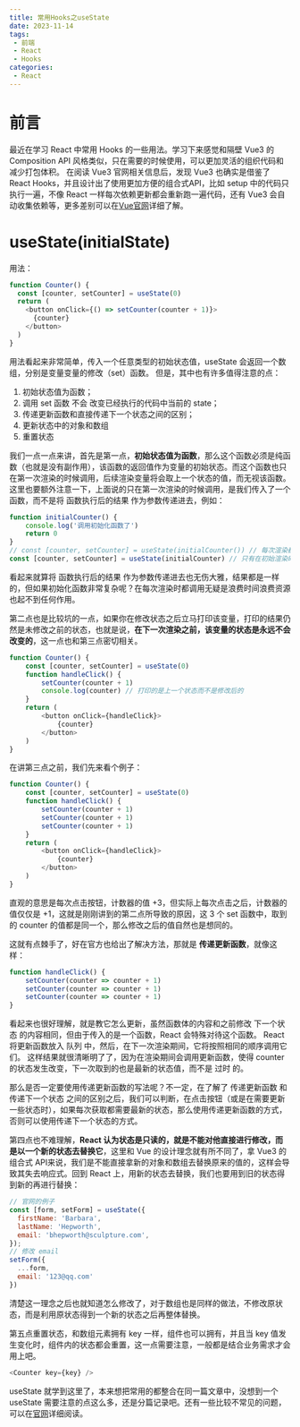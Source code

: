 ```yaml
---
title: 常用Hooks之useState
date: 2023-11-14
tags:
 - 前端
 - React
 - Hooks
categories: 
 - React
---
```

# 前言
最近在学习 React 中常用 Hooks 的一些用法。学习下来感觉和隔壁 Vue3 的 Composition API 风格类似，只在需要的时候使用，可以更加灵活的组织代码和减少打包体积。
在阅读 Vue3 官网相关信息后，发现 Vue3 也确实是借鉴了 React Hooks，并且设计出了使用更加方便的组合式API，比如 setup 中的代码只执行一遍，不像 React 一样每次依赖更新都会重新跑一遍代码，还有 Vue3 会自动收集依赖等，更多差别可以在[Vue官网](https://cn.vuejs.org/guide/extras/composition-api-faq.html#comparison-with-react-hooks)详细了解。

# useState(initialState)
用法：
```js
function Counter() {
  const [counter, setCounter] = useState(0)
  return (
    <button onClick={() => setCounter(counter + 1)}>
      {counter}
    </button>
  )
}
```
用法看起来非常简单，传入一个任意类型的初始状态值，useState 会返回一个数组，分别是变量变量的修改（set）函数。
但是，其中也有许多值得注意的点：
1. 初始状态值为函数；
2. 调用 set 函数 不会 改变已经执行的代码中当前的 state；
3. 传递更新函数和直接传递下一个状态之间的区别；
4. 更新状态中的对象和数组
5. 重置状态
  
我们一点一点来讲，首先是第一点，**初始状态值为函数**，那么这个函数必须是纯函数（也就是没有副作用），该函数的返回值作为变量的初始状态。而这个函数也只在第一次渲染的时候调用，后续渲染变量将会取上一个状态的值，而无视该函数。
这里也要额外注意一下，上面说的只在第一次渲染的时候调用，是我们传入了一个函数，而不是将 函数执行后的结果 作为参数传递进去，例如：
```js
function initialCounter() {
    console.log('调用初始化函数了')
    return 0
}
// const [counter, setCounter] = useState(initialCounter()) // 每次渲染都会调用，但不影响 counter 的值
const [counter, setCounter] = useState(initialCounter) // 只有在初始渲染时调用
```
看起来就算将 函数执行后的结果 作为参数传递进去也无伤大雅，结果都是一样的，但如果初始化函数非常复杂呢？在每次渲染时都调用无疑是浪费时间浪费资源也起不到任何作用。

第二点也是比较坑的一点，如果你在修改状态之后立马打印该变量，打印的结果仍然是未修改之前的状态，也就是说，**在下一次渲染之前，该变量的状态是永远不会改变的**，这一点也和第三点密切相关。
```js
function Counter() {
    const [counter, setCounter] = useState(0)
    function handleClick() {
        setCounter(counter + 1)
        console.log(counter) // 打印的是上一个状态而不是修改后的
    }
    return (
        <button onClick={handleClick}>
            {counter}
        </button>
    )
}
```

在讲第三点之前，我们先来看个例子：
```js
function Counter() {
    const [counter, setCounter] = useState(0)
    function handleClick() {
        setCounter(counter + 1)
        setCounter(counter + 1)
        setCounter(counter + 1)
    }
    return (
        <button onClick={handleClick}>
            {counter}
        </button>
    )
}
```
直观的意思是每次点击按钮，计数器的值 +3，但实际上每次点击之后，计数器的值仅仅是 +1，这就是刚刚讲到的第二点所导致的原因，这 3 个 set 函数中，取到的 counter 的值都是同一个，那么修改之后的值自然也是想同的。

这就有点棘手了，好在官方也给出了解决方法，那就是 **传递更新函数**，就像这样：
```js
function handleClick() {
    setCounter(counter => counter + 1)
    setCounter(counter => counter + 1)
    setCounter(counter => counter + 1)
}
```
看起来也很好理解，就是教它怎么更新，虽然函数体的内容和之前修改 下一个状态 的内容相同，但由于传入的是一个函数，React 会特殊对待这个函数。
React 将更新函数放入 队列 中，然后，在下一次渲染期间，它将按照相同的顺序调用它们。
这样结果就很清晰明了了，因为在渲染期间会调用更新函数，使得 counter 的状态发生改变，下一次取到的也是最新的状态值，而不是 过时 的。

那么是否一定要使用传递更新函数的写法呢？不一定，在了解了 传递更新函数 和 传递下一个状态 之间的区别之后，我们可以判断，在点击按钮（或是在需要更新一些状态时），如果每次获取都需要最新的状态，那么使用传递更新函数的方式，否则可以使用传递下一个状态的方式。

第四点也不难理解，**React 认为状态是只读的，就是不能对他直接进行修改，而是以一个新的状态去替换它**，这里和 Vue 的设计理念就有所不同了，拿 Vue3 的组合式 API来说，我们是不能直接拿新的对象和数组去替换原来的值的，这样会导致其失去响应式。回到 React 上，用新的状态去替换，我们也要用到旧的状态得到新的再进行替换：
```js
// 官网的例子
const [form, setForm] = useState({
  firstName: 'Barbara',
  lastName: 'Hepworth',
  email: 'bhepworth@sculpture.com',
});
// 修改 email
setForm({
  ...form,
  email: '123@qq.com'
})
```
清楚这一理念之后也就知道怎么修改了，对于数组也是同样的做法，不修改原状态，而是利用原状态得到一个新的状态之后再整体替换。

第五点重置状态，和数组元素拥有 key 一样，组件也可以拥有，并且当 key 值发生变化时，组件内的状态都会重置，这一点需要注意，一般都是结合业务需求才会用上吧。
```js
<Counter key={key} />
```

useState 就学到这里了，本来想把常用的都整合在同一篇文章中，没想到一个 useState 需要注意的点这么多，还是分篇记录吧。还有一些比较不常见的问题，可以在[官网](https://react.docschina.org/reference/react/useState)详细阅读。